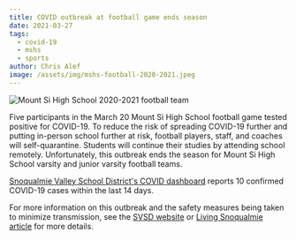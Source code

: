 ```yaml
---
title: COVID outbreak at football game ends season
date: 2021-03-27
tags:
  - covid-19
  - mshs
  - sports
author: Chris Alef
image: /assets/img/mshs-football-2020-2021.jpeg
---
```

![Mount Si High School 2020-2021 football team](/assets/img/mshs-football-2020-2021.jpeg)

Five participants in the March 20 Mount Si High School football game tested positive for COVID-19. To reduce the risk of spreading COVID-19 further and putting in-person school further at risk, football players, staff, and coaches will self-quarantine. Students will continue their studies by attending school remotely. Unfortunately, this outbreak ends the  season for Mount Si High School varsity and junior varsity football teams.

[Snoqualmie Valley School District's COVID dashboard](https://www.svsd410.org/Page/9259) reports 10 confirmed COVID-19 cases within the last 14 days.

For more information on this outbreak and the safety measures being taken to minimize transmission, see the [SVSD website](https://www.svsd410.org/site/default.aspx?PageType=3&DomainID=4&ModuleInstanceID=39&ViewID=6446EE88-D30C-497E-9316-3F8874B3E108&RenderLoc=0&FlexDataID=28363&PageID=1) or [Living Snoqualmie article](https://livingsnoqualmie.com/football-season-concludes-at-mshs-due-to-covid-19-positive-test-results/) for more details.
